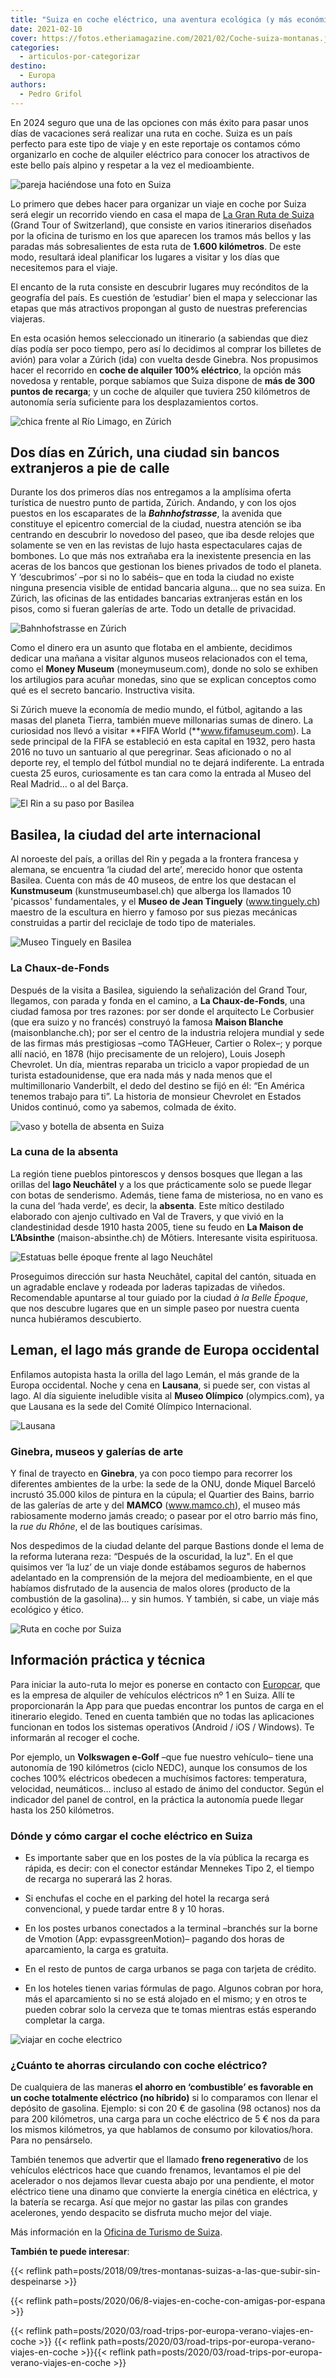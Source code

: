```yaml
---
title: "Suiza en coche eléctrico, una aventura ecológica (y más económica)"
date: 2021-02-10
cover: https://fotos.etheriamagazine.com/2021/02/Coche-suiza-montanas.jpg
categories: 
  - articulos-por-categorizar
destino: 
  - Europa
authors: 
  - Pedro Grifol
---
```


En 2024 seguro que una de las opciones con más éxito para pasar unos días de vacaciones 
será realizar una ruta en coche. Suiza es un país perfecto para este tipo de viaje y en 
este reportaje os contamos cómo organizarlo en coche de alquiler eléctrico para conocer 
los atractivos de este bello país alpino y respetar a la vez el medioambiente. 

![pareja haciéndose una foto en Suiza](https://fotos.etheriamagazine.com/2021/02/coche-Grand-Tour-Suiza.jpg "Ruta en coche por Suiza. © Mattias Nutt")

Lo primero que debes hacer para organizar un viaje en coche por Suiza será elegir un 
recorrido viendo en casa el mapa de [La Gran Ruta de 
Suiza](https://grandtour.myswitzerland.com/es/) (Grand Tour of Switzerland), que 
consiste en varios itinerarios diseñados por la oficina de turismo en los que aparecen 
los tramos más bellos y las paradas más sobresalientes de esta ruta de **1.600 
kilómetros**. De este modo, resultará ideal planificar los lugares a visitar y los días 
que necesitemos para el viaje. 

El encanto de la ruta consiste en descubrir lugares muy recónditos de la geografía del 
país. Es cuestión de ‘estudiar’ bien el mapa y seleccionar las etapas que más atractivos 
propongan al gusto de nuestras preferencias viajeras. 

En esta ocasión hemos seleccionado un itinerario (a sabiendas que diez días podía ser 
poco tiempo, pero así lo decidimos al comprar los billetes de avión) para volar a Zúrich 
(ida) con vuelta desde Ginebra. Nos propusimos hacer el recorrido en **coche de alquiler 
100% eléctrico**, la opción más novedosa y rentable, porque sabíamos que Suiza dispone 
de **más de 300 puntos de recarga**; y un coche de alquiler que tuviera 250 kilómetros 
de autonomía sería suficiente para los desplazamientos cortos. 

![chica frente al Río Limago, en Zúrich](https://fotos.etheriamagazine.com/2021/02/Suiza-coche-Zurich-Limago.jpg "Río Limago, en Zúrich. © Pedro Grifol")

## Dos días en Zúrich, una ciudad sin bancos extranjeros a pie de calle

Durante los dos primeros días nos entregamos a la amplísima oferta turística de nuestro 
punto de partida, Zúrich. Andando, y con los ojos puestos en los escaparates de la 
_**Bahnhofstrasse**_, la avenida que constituye el epicentro comercial de la ciudad, 
nuestra atención se iba centrando en descubrir lo novedoso del paseo, que iba desde 
relojes que solamente se ven en las revistas de lujo hasta espectaculares cajas de 
bombones. Lo que más nos extrañaba era la inexistente presencia en las aceras de los 
bancos que gestionan los bienes privados de todo el planeta. Y ‘descubrimos’ –por si no 
lo sabéis– que en toda la ciudad no existe ninguna presencia visible de entidad bancaria 
alguna… que no sea suiza. En Zúrich, las oficinas de las entidades bancarias extranjeras 
están en los pisos, como si fueran galerías de arte. Todo un detalle de privacidad. 

![Bahnhofstrasse en Zúrich](https://fotos.etheriamagazine.com/2021/02/Suiza-coche-Zurich.-Bahnhofstrasse.jpg "Bahnhofstrasse en Zúrich. © P. Grifol")

Como el dinero era un asunto que flotaba en el ambiente, decidimos dedicar una mañana a 
visitar algunos museos relacionados con el tema, como el **Money Museum** 
(moneymuseum.com), donde no solo se exhiben los artilugios para acuñar monedas, sino que 
se explican conceptos como qué es el secreto bancario. Instructiva visita. 

Si Zúrich mueve la economía de medio mundo, el fútbol, agitando a las masas del planeta 
Tierra, también mueve millonarias sumas de dinero. La curiosidad nos llevó a visitar 
**FIFA World (**www.fifamuseum.com). La sede principal de la FIFA se estableció en esta 
capital en 1932, pero hasta 2016 no tuvo un santuario al que peregrinar. Seas aficionado 
o no al deporte rey, el templo del fútbol mundial no te dejará indiferente. La entrada 
cuesta 25 euros, curiosamente es tan cara como la entrada al Museo del Real Madrid… o al 
del Barça. 

![El Rin a su paso por Basilea](https://fotos.etheriamagazine.com/2021/02/Suiza-coche-Basilea-rin.jpg "El Rin a su paso por Basilea. © P. Grifol")

## Basilea, la ciudad del arte internacional

Al noroeste del país, a orillas del Rin y pegada a la frontera francesa y alemana, se 
encuentra ‘la ciudad del arte’, merecido honor que ostenta Basilea. Cuenta con más de 40 
museos, de entre los que destacan el **Kunstmuseum** (kunstmuseumbasel.ch) que alberga 
los llamados 10 'picassos' fundamentales, y el **Museo de Jean Tinguely** 
(www.tinguely.ch) maestro de la escultura en hierro y famoso por sus piezas mecánicas 
construidas a partir del reciclaje de todo tipo de materiales. 

![Museo Tinguely en Basilea](https://fotos.etheriamagazine.com/2021/02/Suiza-coche-Basilea-Museo-Tinguely.jpg "Museo Tinguely en Basilea. © P. Grifol")

### La Chaux-de-Fonds

Después de la visita a Basilea, siguiendo la señalización del Grand Tour, llegamos, con 
parada y fonda en el camino, a **La Chaux-de-Fonds**, una ciudad famosa por tres 
razones: por ser donde el arquitecto Le Corbusier (que era suizo y no francés) construyó 
la famosa **Maison Blanche** (maisonblanche.ch); por ser el centro de la industria 
relojera mundial y sede de las firmas más prestigiosas –como TAGHeuer, Cartier o Rolex–; 
y porque allí nació, en 1878 (hijo precisamente de un relojero), Louis Joseph Chevrolet. 
Un día, mientras reparaba un triciclo a vapor propiedad de un turista estadounidense, 
que era nada más y nada menos que el multimillonario Vanderbilt, el dedo del destino se 
fijó en él: “En América tenemos trabajo para ti”. La historia de monsieur Chevrolet en 
Estados Unidos continuó, como ya sabemos, colmada de éxito. 

![vaso y botella de absenta en Suiza](https://fotos.etheriamagazine.com/2021/02/Suiza-coche-absenta.jpg "La Maison de L’Absinthe de Môtiers. © P. Grifol")

### La cuna de la absenta

La región tiene pueblos pintorescos y densos bosques que llegan a las orillas del **lago 
Neuchâtel** y a los que prácticamente solo se puede llegar con botas de senderismo. 
Además, tiene fama de misteriosa, no en vano es la cuna del ‘hada verde’, es decir, la 
**absenta**. Este mítico destilado elaborado con ajenjo cultivado en Val de Travers, y 
que vivió en la clandestinidad desde 1910 hasta 2005, tiene su feudo en **La Maison de 
L’Absinthe** (maison-absinthe.ch) de Môtiers. Interesante visita espirituosa. 

![Estatuas belle époque frente al lago Neuchâtel](https://fotos.etheriamagazine.com/2021/02/Suiza-coche-neuchatel.jpg "La 'Belle Époque' en Neuchâtel. © P. Grifol")

Proseguimos dirección sur hasta Neuchâtel, capital del cantón, situada en un agradable 
enclave y rodeada por laderas tapizadas de viñedos. Recomendable apuntarse al tour 
guiado por la ciudad _à la Belle Époque_, que nos descubre lugares que en un simple 
paseo por nuestra cuenta nunca hubiéramos descubierto. 

## Leman, el lago más grande de Europa occidental

Enfilamos autopista hasta la orilla del lago Lemán, el más grande de la Europa 
occidental. Noche y cena en **Lausana**, si puede ser, con vistas al lago. Al día 
siguiente ineludible visita al **Museo Olímpico** (olympics.com), ya que Lausana es la 
sede del Comité Olímpico Internacional. 

![Lausana](https://fotos.etheriamagazine.com/2021/02/Suiza-coche-Lausana.jpg "Lausana. © P. Grifol")

### Ginebra, museos y galerías de arte

Y final de trayecto en **Ginebra**, ya con poco tiempo para recorrer los diferentes 
ambientes de la urbe: la sede de la ONU, donde Miquel Barceló incrustó 35.000 kilos de 
pintura en la cúpula; el Quartier des Bains, barrio de las galerías de arte y del 
**MAMCO** (www.mamco.ch), el museo más rabiosamente moderno jamás creado; o pasear por 
el otro barrio más fino, la _rue du Rhône_, el de las boutiques carísimas. 

Nos despedimos de la ciudad delante del parque Bastions donde el lema de la reforma 
luterana reza: “Después de la oscuridad, la luz". En el que quisimos ver ‘la luz’ de un 
viaje donde estábamos seguros de habernos adelantado en la comprensión de la mejora del 
medioambiente, en el que habíamos disfrutado de la ausencia de malos olores (producto de 
la combustión de la gasolina)… y sin humos. Y también, si cabe, un viaje más ecológico y 
ético. 

![Ruta en coche por Suiza](https://fotos.etheriamagazine.com/2021/02/Coche-suiza-montanas.jpg "Grand Tour of Switzerland. © Mattias Nutt")

## Información práctica y técnica

Para iniciar la auto-ruta lo mejor es ponerse en contacto con 
[Europcar](https://www.europcar.ch/en-ch), que es la empresa de alquiler de vehículos 
eléctricos nº 1 en Suiza. Allí te proporcionarán la App para que puedas encontrar los 
puntos de carga en el itinerario elegido. Tened en cuenta también que no todas las 
aplicaciones funcionan en todos los sistemas operativos (Android / iOS / Windows). Te 
informarán al recoger el coche. 

Por ejemplo, un **Volkswagen e-Golf** –que fue nuestro vehículo– tiene una autonomía de 
190 kilómetros (ciclo NEDC), aunque los consumos de los coches 100% eléctricos obedecen 
a muchísimos factores: temperatura, velocidad, neumáticos… incluso al estado de ánimo 
del conductor. Según el indicador del panel de control, en la práctica la autonomía 
puede llegar hasta los 250 kilómetros. 

### Dónde y cómo cargar el coche eléctrico en Suiza

- Es importante saber que en los postes de la vía pública la recarga es rápida, es decir: con el conector estándar Mennekes Tipo 2, el tiempo de recarga no superará las 2 horas.

- Si enchufas el coche en el parking del hotel la recarga será convencional, y puede tardar entre 8 y 10 horas.

- En los postes urbanos conectados a la terminal –branchés sur la borne de Vmotion (App: evpassgreenMotion)– pagando dos horas de aparcamiento, la carga es gratuita.

- En el resto de puntos de carga urbanos se paga con tarjeta de crédito.

- En los hoteles tienen varias fórmulas de pago. Algunos cobran por hora, más el aparcamiento si no se está alojado en el mismo; y en otros te pueden cobrar solo la cerveza que te tomas mientras estás esperando completar la carga.

![viajar en coche electrico](https://fotos.etheriamagazine.com/2021/02/Suiza-coche-electrico.jpg "Pago con tarjeta de crédito, borne de carga y pago con tarjeta Vmotion. © P.Grifol")

### ¿Cuánto te ahorras circulando con coche eléctrico?

De cualquiera de las maneras **el ahorro en ‘combustible’ es favorable en un coche 
totalmente eléctrico (no híbrido)** si lo comparamos con llenar el depósito de gasolina. 
Ejemplo: si con 20 € de gasolina (98 octanos) nos da para 200 kilómetros, una carga para 
un coche eléctrico de 5 € nos da para los mismos kilómetros, ya que hablamos de consumo 
por kilovatios/hora. Para no pensárselo. 

También tenemos que advertir que el llamado **freno regenerativo** de los vehículos 
eléctricos hace que cuando frenamos, levantamos el pie del acelerador o nos dejamos 
llevar cuesta abajo por una pendiente, el motor eléctrico tiene una dinamo que convierte 
la energía cinética en eléctrica, y la batería se recarga. Así que mejor no gastar las 
pilas con grandes acelerones, yendo despacito se disfruta mucho mejor del viaje. 

Más información en la [Oficina de Turismo de Suiza](http://www.myswitzerland.com/). 

**También te puede interesar**: 

{{< reflink path=posts/2018/09/tres-montanas-suizas-a-las-que-subir-sin-despeinarse >}} 

{{< reflink path=posts/2020/06/8-viajes-en-coche-con-amigas-por-espana >}} 

{{< reflink path=posts/2020/03/road-trips-por-europa-verano-viajes-en-coche >}} {{< 
reflink path=posts/2020/03/road-trips-por-europa-verano-viajes-en-coche >}}{{< reflink 
path=posts/2020/03/road-trips-por-europa-verano-viajes-en-coche >}}
